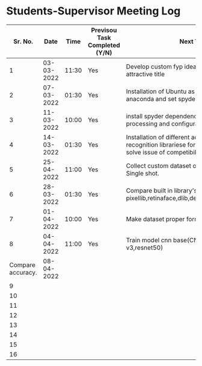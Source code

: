 # Students-Supervisor Meeting Log

| Sr. No. | Date  | Time | Previsou Task Completed (Y/N) | Next Task | Due Date |
| ------------- | ------------- | ------------- |------------- |------------- |------------- |
| 1 |03-03-2022 |11:30  | Yes |Develop custom fyp idea and make precise and attractive title|07 -03-2022 |
| 2 |07-03-2022  |01:30  | Yes | Installation of Ubuntu as a dual boot ,install anaconda and set spyder version(4.5) | 11-03-2022|
| 3 | 11-03-2022 | 10:00 |Yes  | install spyder dependency librariese for image processing and configuration of python(3.8) |25-03-2022  |
| 4 | 14-03-2022 | 01:30 | Yes   |Installation of different advance image recognition librariese for face recognition and solve issue of  competibility.   |01-04-2022  |
| 5 | 25-04-2022 |11:00  | Yes |Collect custom dataset of CUI(Vehari) classes Single shot.  |28-03-2022  |
| 6 | 28-03-2022 |01:30  | Yes | Compare built in library's accuracy that was pixellib,retinaface,dlib,deepface,facerecognition |1-04-2022  |
| 7 |01-04-2022  | 10:00 | Yes | Make dataset proper format for model training | 04-04-2022 |
| 8 |04-04-2022  |11:00  | Yes | Train model cnn base(CNN,vgg16,inception v3,resnet50)
Compare accuracy. | 08-04-2022 |
| 9 |  |  |  |  |  |
| 10 |  |  |  |  |  |
| 11 |  |  |  |  |  |
| 12 |  |  |  |  |  |
| 13 |  |  |  |  |  |
| 14 |  |  |  |  |  |
| 15 |  |  |  |  |  |
| 16 |  |  |  |  |  |
